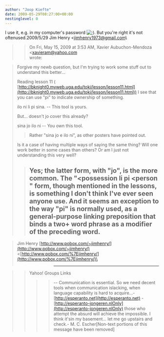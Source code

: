 ```yaml
---
author: "Joop Kiefte"
date: 2009-05-29T08:27:00+00:00
nestinglevel: 0
---
```

I use it, e.g. in my computer's password ![;)](images/smilies/icon_e_wink.gif "Wink"). But you're right it's not oftenused.2009/5/29 Jim Henry <[jimhenry1973@gmail.com](mailto://jimhenry1973@gmail.com)\
>> On Fri, May 15, 2009 at 3:53 AM, Xavier Aubuchon-Mendoza
> <[xavieram@yahoo.com](mailto://xavieram@yahoo.com)\
> wrote:

> 
> Forgive my newb question, but I'm trying to work some stuff out to
> understand this better...
> 
>> 
> Reading lesson 11 (
> [http://bknight0.myweb.uga.edu/toki/lesson/lesson11.html](http://bknight0.myweb.uga.edu/toki/lesson/lesson11.html)) I see that you
> can use "pi" to indicate ownership of something.
> 
>> 
> ilo ni li pi sina. --
 This tool is yours.
> 
>> 
>> 
> But... doesn't jo cover this already?
> 
>> 
> sina jo ilo ni --
 You own this tool.
>> Rather "sina jo e ilo ni", as other posters
> have pointed out.
>> 
> Is it a case of having multiple ways of saying the same thing? Will one
> work better in some cases than others? Or am I just not understanding this
> very well?
>> Yes; the latter form, with "jo", is the more common.
> The "<possession
> li pi <person
>" form, though
> mentioned in the lessons, is something I don't think
> I've ever seen anyone use. And it seems an exception
> to the way "pi" is normally used, as a general-purpose
> linking preposition that binds a two+ word phrase
> as a modifier of the preceding word.
>> --

> Jim Henry
> [http://www.pobox.com/~jimhenry/](http://www.pobox.com/~jimhenry/) <[http://www.pobox.com/%7Ejimhenry/](http://www.pobox.com/%7Ejimhenry/)\
>>>> ------------------------------------

>> Yahoo! Groups Links
>>>>--
Communication is essential. So we need decent tools when communication islacking, when language capability is hard to acquire...- [http://esperanto.net](http://esperanto.net) - [http://esperanto-jongeren.nlOnly](http://esperanto-jongeren.nlOnly) those who attempt the absurd will achieve the impossible. I think it'sin my basement... let me go upstairs and check.- M. C. Escher\[Non-text portions of this message have been removed\]